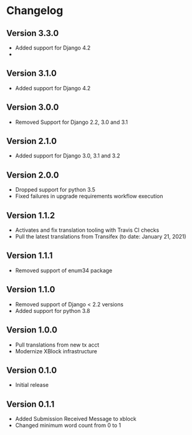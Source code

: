 # Changelog

## Version 3.3.0
* Added support for Django 4.2
* 
## Version 3.1.0
* Added support for Django 4.2

## Version 3.0.0
* Removed Support for Django 2.2, 3.0 and 3.1

## Version 2.1.0
* Added support for Django 3.0, 3.1 and 3.2

## Version 2.0.0
* Dropped support for python 3.5
* Fixed failures in upgrade requirements workflow execution

## Version 1.1.2
* Activates and fix translation tooling with Travis CI checks
* Pull the latest translations from Transifex (to date: January 21, 2021)

## Version 1.1.1
* Removed support of enum34 package

## Version 1.1.0
* Removed support of Django < 2.2 versions
* Added support for python 3.8

## Version 1.0.0
* Pull translations from new tx acct
* Modernize XBlock infrastructure

## Version 0.1.0
* Initial release

## Version 0.1.1
* Added Submission Received Message to xblock
* Changed minimum word count from 0 to 1
